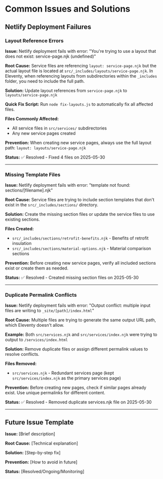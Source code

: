 # Common Issues and Solutions

## Netlify Deployment Failures

### Layout Reference Errors

**Issue:** Netlify deployment fails with error: "You're trying to use a layout that does not exist: service-page.njk (undefined)"

**Root Cause:** Service files are referencing `layout: service-page.njk` but the actual layout file is located at `src/_includes/layouts/service-page.njk`. In Eleventy, when referencing layouts from subdirectories within the `_includes` folder, you need to include the full path.

**Solution:** Update layout references from `service-page.njk` to `layouts/service-page.njk`

**Quick Fix Script:** Run `node fix-layouts.js` to automatically fix all affected files.

**Files Commonly Affected:**
- All service files in `src/services/` subdirectories
- Any new service pages created

**Prevention:** When creating new service pages, always use the full layout path: `layout: layouts/service-page.njk`

**Status:** ✅ Resolved - Fixed 4 files on 2025-05-30

---

### Missing Template Files

**Issue:** Netlify deployment fails with error: "template not found: sections/[filename].njk"

**Root Cause:** Service files are trying to include section templates that don't exist in the `src/_includes/sections/` directory.

**Solution:** Create the missing section files or update the service files to use existing sections.

**Files Created:**
- `src/_includes/sections/retrofit-benefits.njk` - Benefits of retrofit insulation
- `src/_includes/sections/material-options.njk` - Material comparison sections

**Prevention:** Before creating new service pages, verify all included sections exist or create them as needed.

**Status:** ✅ Resolved - Created missing section files on 2025-05-30

---

### Duplicate Permalink Conflicts

**Issue:** Netlify deployment fails with error: "Output conflict: multiple input files are writing to `_site/[path]/index.html`"

**Root Cause:** Multiple files are trying to generate the same output URL path, which Eleventy doesn't allow.

**Example:** Both `src/services.njk` and `src/services/index.njk` were trying to output to `/services/index.html`

**Solution:** Remove duplicate files or assign different permalink values to resolve conflicts.

**Files Removed:**
- `src/services.njk` - Redundant services page (kept `src/services/index.njk` as the primary services page)

**Prevention:** Before creating new pages, check if similar pages already exist. Use unique permalinks for different content.

**Status:** ✅ Resolved - Removed duplicate services.njk file on 2025-05-30

---

## Future Issue Template

**Issue:** [Brief description]

**Root Cause:** [Technical explanation]

**Solution:** [Step-by-step fix]

**Prevention:** [How to avoid in future]

**Status:** [Resolved/Ongoing/Monitoring]
